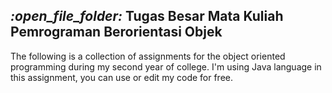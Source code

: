 <h2><i>:open_file_folder:</i> Tugas Besar Mata Kuliah Pemrograman Berorientasi Objek</h2>

The following is a collection of assignments for the object oriented programming during my second year of college.
I'm using Java language in this assignment, you can use or edit my code for free.
